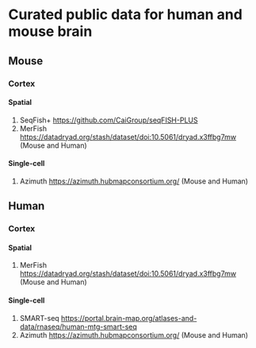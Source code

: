 # Curated public data for human and mouse brain
## Mouse
### Cortex
#### Spatial
1. SeqFish+ https://github.com/CaiGroup/seqFISH-PLUS
2. MerFish https://datadryad.org/stash/dataset/doi:10.5061/dryad.x3ffbg7mw (Mouse and Human)

#### Single-cell
1. Azimuth https://azimuth.hubmapconsortium.org/ (Mouse and Human)

## Human
### Cortex
#### Spatial
1. MerFish https://datadryad.org/stash/dataset/doi:10.5061/dryad.x3ffbg7mw (Mouse and Human)

#### Single-cell
1. SMART-seq https://portal.brain-map.org/atlases-and-data/rnaseq/human-mtg-smart-seq
2. Azimuth https://azimuth.hubmapconsortium.org/ (Mouse and Human)
